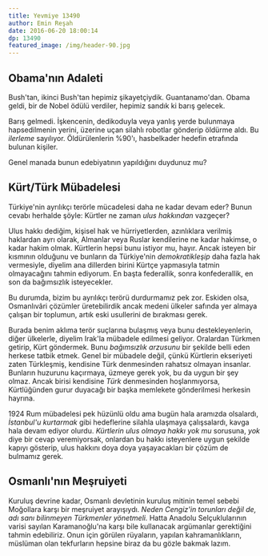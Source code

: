 ```yaml
---
title: Yevmiye 13490
author: Emin Reşah
date: 2016-06-20 18:00:14 
dp: 13490 
featured_image: /img/header-90.jpg
---
```


## Obama'nın Adaleti

Bush'tan, ikinci Bush'tan hepimiz şikayetçiydik. Guantanamo'dan. Obama geldi, bir de Nobel ödülü verdiler, hepimiz sandık ki barış gelecek. 

Barış gelmedi. İşkencenin, dedikoduyla veya yanlış yerde bulunmaya hapsedilmenin yerini, üzerine uçan silahlı robotlar gönderip öldürme aldı. Bu *ilerleme* sayılıyor. Öldürülenlerin %90'ı, hasbelkader hedefin etrafında bulunan kişiler. 

Genel manada bunun edebiyatının  yapıldığını duydunuz mu?

## Kürt/Türk Mübadelesi


Türkiye'nin ayrılıkçı terörle mücadelesi daha ne kadar devam eder? Bunun cevabı herhalde şöyle: Kürtler ne zaman *ulus hakkından* vazgeçer?

Ulus hakkı dediğim, kişisel hak ve hürriyetlerden, azınlıklara verilmiş haklardan ayrı olarak, Almanlar veya Ruslar kendilerine ne kadar hakimse, o kadar hakim olmak. Kürtlerin hepsi bunu istiyor mu, hayır. Ancak isteyen bir kısmının olduğunu ve bunların da Türkiye'nin *demokratikleşip* daha fazla hak vermesiyle, diyelim ana dillerden birini Kürtçe yapmasıyla tatmin olmayacağını tahmin ediyorum. En başta federallik, sonra konfederallik, en son da bağımsızlık isteyecekler. 

Bu durumda, bizim bu ayrılıkçı terörü durdurmamız pek zor. Eskiden olsa, Osmanlıvâri çözümler üretebilirdik ancak medeni ülkeler safında yer almaya çalışan bir toplumun, artık eski usullerini de bırakması gerek. 

Burada benim aklıma terör suçlarına bulaşmış veya bunu destekleyenlerin, diğer ülkelerle, diyelim Irak'la mübadele edilmesi geliyor. Oralardan Türkmen getirip, Kürt göndermek. Bunu *bağımsızlık arzusunu* bir şekilde belli eden herkese tatbik etmek. Genel bir mübadele değil, çünkü Kürtlerin ekseriyeti zaten Türkleşmiş, kendisine Türk denmesinden rahatsız olmayan insanlar. Bunların huzurunu kaçırmaya, üzmeye gerek yok, bu da uygun bir şey olmaz. Ancak birisi kendisine *Türk* denmesinden hoşlanmıyorsa, Kürtlüğünden gurur duyacağı bir başka memlekete gönderilmesi herkesin hayrına. 

1924 Rum mübadelesi pek hüzünlü oldu ama bugün hala aramızda olsalardı, *İstanbul'u kurtarmak* gibi hedeflerine silahla ulaşmaya çalışsalardı, kavga hala devam ediyor olurdu. *Kürtlerin ulus olmaya hakkı yok mu* sorusuna, *yok* diye bir cevap veremiyorsak, onlardan bu hakkı isteyenlere uygun şekilde kapıyı gösterip, ulus hakkını doya doya yaşayacakları bir çözüm de bulmamız gerek.

## Osmanlı'nın Meşruiyeti

Kuruluş devrine kadar, Osmanlı devletinin kuruluş mitinin temel sebebi Moğollara karşı bir meşruiyet arayışıydı. *Neden Cengiz'in torunları değil de, adı sanı bilinmeyen Türkmenler yönetmeli.* Hatta Anadolu Selçuklularının varisi sayılan Karamanoğlu'na karşı bile kullanacak argümanlar gerektiğini tahmin edebiliriz. Onun için görülen rüyaların, yapılan kahramanlıkların, müslüman olan tekfurların hepsine biraz da bu gözle bakmak lazım.
